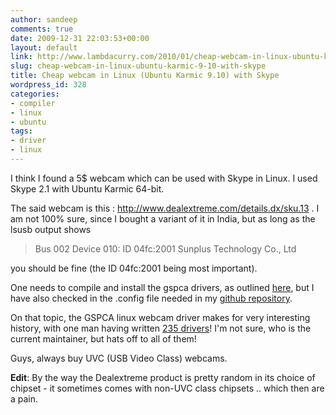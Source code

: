 ```yaml
---
author: sandeep
comments: true
date: 2009-12-31 22:03:53+00:00
layout: default
link: http://www.lambdacurry.com/2010/01/cheap-webcam-in-linux-ubuntu-karmic-9-10-with-skype/
slug: cheap-webcam-in-linux-ubuntu-karmic-9-10-with-skype
title: Cheap webcam in Linux (Ubuntu Karmic 9.10) with Skype
wordpress_id: 328
categories:
- compiler
- linux
- ubuntu
tags:
- driver
- linux
---
```


I think I found a 5$ webcam which can be used with Skype in Linux. I used Skype 2.1 with Ubuntu Karmic  64-bit.

The said webcam is this : http://www.dealextreme.com/details.dx/sku.13 . I am not 100% sure, since I bought a variant of it in India, but as long as the lsusb output shows


<blockquote>﻿﻿﻿Bus 002 Device 010: ID 04fc:2001 Sunplus Technology Co., Ltd</blockquote>


you should be fine (the ID ﻿04fc:2001 being most important).

One needs to compile and install the gspca drivers, as outlined [here](http://stemp.wordpress.com/2009/11/03/karmic-get-the-latest-drivers-for-gspca-uvc-usbvideo-and-other/), but I have also checked in the .config file needed in my [github repository](http://github.com/sandys/scripts/blob/master/dot.config).

On that topic, the GSPCA linux webcam driver makes for very interesting history, with one man having written [235 drivers](http://www.theinquirer.net/inquirer/news/1047633/one-writes-linux-drivers-235-usb-webcams)! I'm not sure, who is the current maintainer, but hats off to all of them!

Guys, always buy UVC (USB Video Class) webcams.

**Edit**: By the way the Dealextreme product is pretty random in its choice of chipset - it sometimes comes with non-UVC class chipsets .. which then are a pain.
